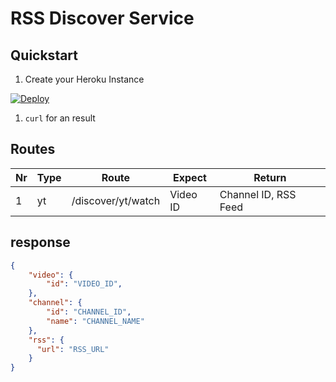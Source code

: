 # RSS Discover Service

## Quickstart
1. Create your Heroku Instance<br>
<a href="https://heroku.com/deploy?template=https://github.com/a6b8/curlai--discover-service?env[MULTIPLICATOR]=42">
  <img src="https://www.herokucdn.com/deploy/button.svg" alt="Deploy">
</a>

1. ```curl``` for an result


## Routes
| Nr | Type | Route | Expect | Return |
| --- | --- | --- |  --- |  --- | 
| 1 | yt | /discover/yt/watch | Video ID | Channel ID, RSS Feed | 


## response

```json
{
    "video": {
        "id": "VIDEO_ID",
    },
    "channel": {
        "id": "CHANNEL_ID",
        "name": "CHANNEL_NAME"
    },
    "rss": {
      "url": "RSS_URL"
    }
}
```
